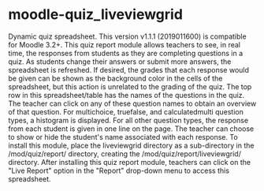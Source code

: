 # moodle-quiz_liveviewgrid
Dynamic quiz spreadsheet.
This version v1.1.1 (2019011600) is compatible for Moodle 3.2+.
This quiz report module allows teachers to see, in real time, the responses from students as they are completing questions in a quiz. As students change their answers or submit more answers, the spreadsheet is refreshed. If desired, the grades that each response would be given can be shown as the background color in the cells of the spreadsheet, but this action is unrelated to the grading of the quiz.
The top row in this spreadsheet/table has the names of the questions in the quiz. The teacher can click on any of these question names to obtain an overview of that question.
For multichoice, truefalse, and calculatedmulti question types, a histogram is displayed.
For all other question types, the response from each student is given in one line on the page. The teacher can choose to show or hide the student's name associated with each response.
To install this module, place the liveviewgrid directory as a sub-directory in the <your moodle site>/mod/quiz/report/ directory, creating the <your moodle site>/mod/quiz/report/liveviewgrid/ directory.
After installing this quiz report module, teachers can click on the "Live Report" option in the "Report" drop-down menu to access this spreadsheet.
